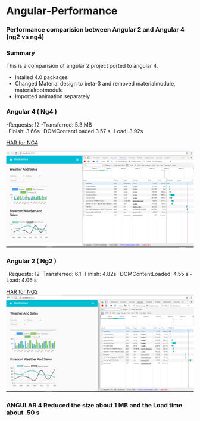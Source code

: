 # Angular-Performance
 


### Performance comparision between Angular 2 and Angular 4 (ng2 vs ng4)

### Summary
This is a comparision of angular 2 project ported to angular 4.
- Intalled 4.0 packages
- Changed Material design to beta-3 and removed materialmodule, materialrootmodule
- Imported animation separately

### Angular 4 ( Ng4 )
-Requests: 12 
-Transferred: 5.3 MB  
-Finish: 3.66s
-DOMContentLoaded 3.57 s
-Load: 3.92s

[HAR for NG4](/angular4-har)

![Alt text](/ng4_performance.PNG)

### Angular 2 ( Ng2 )
-Requests: 12
-Transferred: 6.1 
-Finish: 4.82s
-DOMContentLoaded: 4.55 s
-Load: 4.06 s

[HAR for NG2](/angular2-har)
![Alt text](/ng2_performance.PNG)

### ANGULAR 4 Reduced the size about 1 MB and the Load time about .50 s
